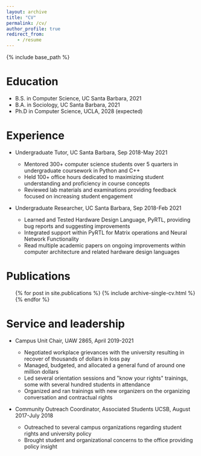```yaml
---
layout: archive
title: "CV"
permalink: /cv/
author_profile: true
redirect_from:
    - /resume
---
```


{% include base_path %}

# Education

-   B.S. in Computer Science, UC Santa Barbara, 2021
-   B.A. in Sociology, UC Santa Barbara, 2021
-   Ph.D in Computer Science, UCLA, 2028 (expected)

# Experience

-   Undergraduate Tutor, UC Santa Barbara, Sep 2018-May 2021

    -   Mentored 300+ computer science students over 5 quarters in undergraduate coursework in Python and C++
    -   Held 100+ office hours dedicated to maximizing student understanding and proficiency in course concepts
    -   Reviewed lab materials and examinations providing feedback focused on increasing student engagement

-   Undergraduate Researcher, UC Santa Barbara, Sep 2018-Feb 2021
    -   Learned and Tested Hardware Design Language, PyRTL, providing bug reports and suggesting improvements
    -   Integrated support within PyRTL for Matrix operations and Neural Network Functionality
    -   Read multiple academic papers on ongoing improvements within computer architecture and related hardware design languages

# Publications

  <ul>{% for post in site.publications %}
    {% include archive-single-cv.html %}
  {% endfor %}</ul>

# Service and leadership

-   Campus Unit Chair, UAW 2865, April 2019-2021

    -   Negotiated workplace grievances with the university resulting in recover of thousands of dollars in loss pay
    -   Managed, budgeted, and allocated a general fund of around one million dollars
    -   Led several orientation sessions and "know your rights" trainings, some with several hundred students in attendance
    -   Organized and ran trainings with new organizers on the organizing conversation and contractual rights

-   Community Outreach Coordinator, Associated Students UCSB, August 2017-July 2018
    -   Outreached to several campus organizations regarding student rights and university policy
    -   Brought student and organizational concerns to the office providing policy insight
